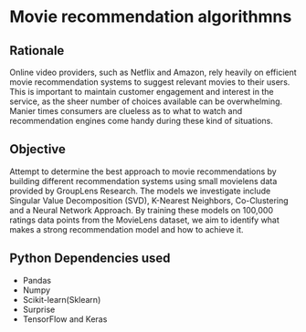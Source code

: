 # Movie recommendation algorithmns

## Rationale
Online video providers, such as Netflix and Amazon, rely heavily on efficient movie recommendation systems to suggest relevant movies to their users. This is important to
maintain customer engagement and interest in the service, as the sheer number of choices available can be overwhelming. Manier times consumers are clueless as to what to watch and recommendation engines come handy during these kind of situations.

## Objective
Attempt to determine the best approach to movie recommendations by building different recommendation systems using small
movielens data provided by GroupLens Research. The models we investigate include Singular Value Decomposition (SVD), K-Nearest Neighbors, Co-Clustering and a Neural Network Approach. By training these models on 100,000 ratings data points from the MovieLens dataset, we aim to identify what makes a strong recommendation model and how to achieve it.

## Python Dependencies used
- Pandas
- Numpy
- Scikit-learn(Sklearn)
- Surprise
- TensorFlow and Keras
  



